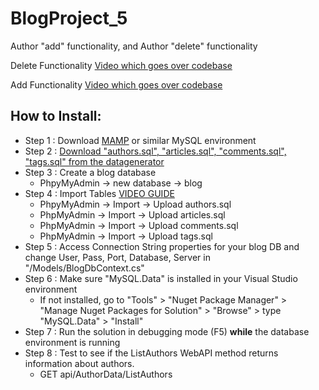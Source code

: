 # BlogProject_5
Author "add" functionality, and Author "delete" functionality

Delete Functionality
[Video which goes over codebase](https://youtu.be/9Ic3EsoX-HA)

Add Functionality
[Video which goes over codebase](https://youtu.be/4jXECEDaAQE)

## How to Install:
- Step 1 : Download [MAMP](https://www.mamp.info/en/downloads/) or similar MySQL environment
- Step 2 : [Download "authors.sql", "articles.sql", "comments.sql", "tags.sql" from the datagenerator](http://sandbox.bittsdevelopment.com/humber/datagenerator/)
- Step 3 : Create a blog database 
    - PhpyMyAdmin -> new database -> blog
- Step 4 : Import Tables [VIDEO GUIDE](https://youtu.be/wWMcIza-k4s)
  - PhpyMyAdmin -> Import -> Upload authors.sql
  - PhpMyAdmin -> Import -> Upload articles.sql
  - PhpMyAdmin -> Import -> Upload comments.sql
  - PhpMyAdmin -> Import -> Upload tags.sql
- Step 5 : Access Connection String properties for your blog DB and change User, Pass, Port, Database, Server in "/Models/BlogDbContext.cs"
- Step 6 : Make sure "MySQL.Data" is installed in your Visual Studio environment
    - If not installed, go to "Tools" > "Nuget Package Manager" > "Manage Nuget Packages for Solution" > "Browse" > type "MySQL.Data" > "Install"
- Step 7 : Run the solution in debugging mode (F5) **while** the database environment is running
- Step 8 : Test to see if the ListAuthors WebAPI method returns information about authors.
    - GET api/AuthorData/ListAuthors
